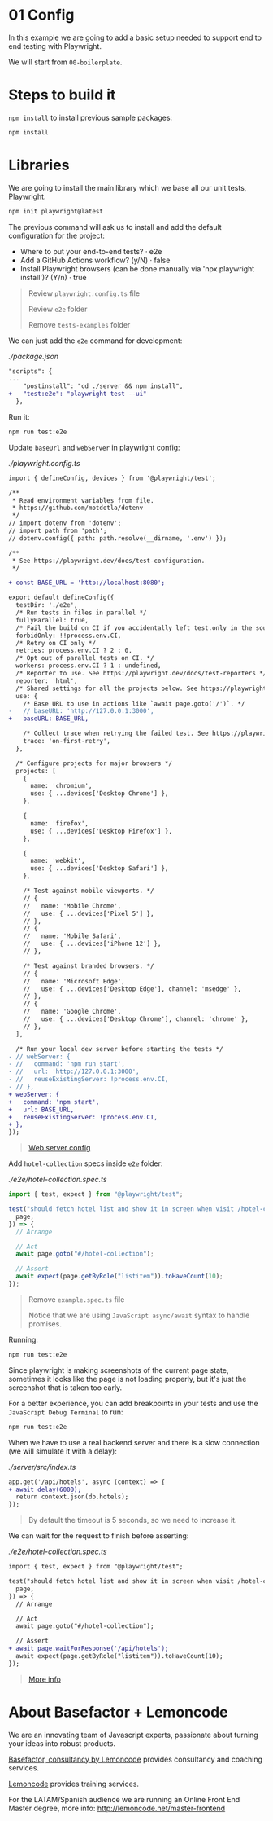 # 01 Config

In this example we are going to add a basic setup needed to support end to end testing with Playwright.

We will start from `00-boilerplate`.

# Steps to build it

`npm install` to install previous sample packages:

```bash
npm install
```

# Libraries

We are going to install the main library which we base all our unit tests, [Playwright](https://playwright.dev/).

```bash
npm init playwright@latest
```

The previous command will ask us to install and add the default configuration for the project:

- Where to put your end-to-end tests? · e2e
- Add a GitHub Actions workflow? (y/N) · false
- Install Playwright browsers (can be done manually via 'npx playwright install')? (Y/n) · true

> Review `playwright.config.ts` file
>
> Review `e2e` folder
>
> Remove `tests-examples` folder

We can just add the `e2e` command for development:

_./package.json_

```diff
"scripts": {
...
    "postinstall": "cd ./server && npm install",
+   "test:e2e": "playwright test --ui"
  },
```

Run it:

```bash
npm run test:e2e
```

Update `baseUrl` and `webServer` in playwright config:

_./playwright.config.ts_

```diff
import { defineConfig, devices } from '@playwright/test';

/**
 * Read environment variables from file.
 * https://github.com/motdotla/dotenv
 */
// import dotenv from 'dotenv';
// import path from 'path';
// dotenv.config({ path: path.resolve(__dirname, '.env') });

/**
 * See https://playwright.dev/docs/test-configuration.
 */

+ const BASE_URL = 'http://localhost:8080';

export default defineConfig({
  testDir: './e2e',
  /* Run tests in files in parallel */
  fullyParallel: true,
  /* Fail the build on CI if you accidentally left test.only in the source code. */
  forbidOnly: !!process.env.CI,
  /* Retry on CI only */
  retries: process.env.CI ? 2 : 0,
  /* Opt out of parallel tests on CI. */
  workers: process.env.CI ? 1 : undefined,
  /* Reporter to use. See https://playwright.dev/docs/test-reporters */
  reporter: 'html',
  /* Shared settings for all the projects below. See https://playwright.dev/docs/api/class-testoptions. */
  use: {
    /* Base URL to use in actions like `await page.goto('/')`. */
-   // baseURL: 'http://127.0.0.1:3000',
+   baseURL: BASE_URL,

    /* Collect trace when retrying the failed test. See https://playwright.dev/docs/trace-viewer */
    trace: 'on-first-retry',
  },

  /* Configure projects for major browsers */
  projects: [
    {
      name: 'chromium',
      use: { ...devices['Desktop Chrome'] },
    },

    {
      name: 'firefox',
      use: { ...devices['Desktop Firefox'] },
    },

    {
      name: 'webkit',
      use: { ...devices['Desktop Safari'] },
    },

    /* Test against mobile viewports. */
    // {
    //   name: 'Mobile Chrome',
    //   use: { ...devices['Pixel 5'] },
    // },
    // {
    //   name: 'Mobile Safari',
    //   use: { ...devices['iPhone 12'] },
    // },

    /* Test against branded browsers. */
    // {
    //   name: 'Microsoft Edge',
    //   use: { ...devices['Desktop Edge'], channel: 'msedge' },
    // },
    // {
    //   name: 'Google Chrome',
    //   use: { ...devices['Desktop Chrome'], channel: 'chrome' },
    // },
  ],

  /* Run your local dev server before starting the tests */
- // webServer: {
- //   command: 'npm run start',
- //   url: 'http://127.0.0.1:3000',
- //   reuseExistingServer: !process.env.CI,
- // },
+ webServer: {
+   command: 'npm start',
+   url: BASE_URL,
+   reuseExistingServer: !process.env.CI,
+ },
});

```

> [Web server config](https://playwright.dev/docs/api/class-testconfig#test-config-web-server)

Add `hotel-collection` specs inside `e2e` folder:

_./e2e/hotel-collection.spec.ts_

```javascript
import { test, expect } from "@playwright/test";

test("should fetch hotel list and show it in screen when visit /hotel-collection url", async ({
  page,
}) => {
  // Arrange

  // Act
  await page.goto("#/hotel-collection");

  // Assert
  await expect(page.getByRole("listitem")).toHaveCount(10);
});
```

> Remove `example.spec.ts` file
>
> Notice that we are using `JavaScript async/await` syntax to handle promises.

Running:

```bash
npm run test:e2e

```

Since playwright is making screenshots of the current page state, sometimes it looks like the page is not loading properly, but it's just the screenshot that is taken too early.

For a better experience, you can add breakpoints in your tests and use the `JavaScript Debug Terminal` to run:

```bash
npm run test:e2e

```

When we have to use a real backend server and there is a slow connection (we will simulate it with a delay):

_./server/src/index.ts_

```diff
app.get('/api/hotels', async (context) => {
+ await delay(6000);
  return context.json(db.hotels);
});

```

> By default the timeout is 5 seconds, so we need to increase it.

We can wait for the request to finish before asserting:

_./e2e/hotel-collection.spec.ts_

```diff
import { test, expect } from "@playwright/test";

test("should fetch hotel list and show it in screen when visit /hotel-collection url", async ({
  page,
}) => {
  // Arrange

  // Act
  await page.goto("#/hotel-collection");

  // Assert
+ await page.waitForResponse('/api/hotels');
  await expect(page.getByRole("listitem")).toHaveCount(10);
});
```

> [More info](https://playwright.dev/docs/api/class-page#page-wait-for-response)

# About Basefactor + Lemoncode

We are an innovating team of Javascript experts, passionate about turning your ideas into robust products.

[Basefactor, consultancy by Lemoncode](http://www.basefactor.com) provides consultancy and coaching services.

[Lemoncode](http://lemoncode.net/services/en/#en-home) provides training services.

For the LATAM/Spanish audience we are running an Online Front End Master degree, more info: http://lemoncode.net/master-frontend
